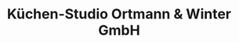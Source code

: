 ---
title: "Küchen-Studio Ortmann & Winter GmbH"
url: /bochum/kuechen-studio-ortmann-und-winter-gmbh/
shop: Küchen
---